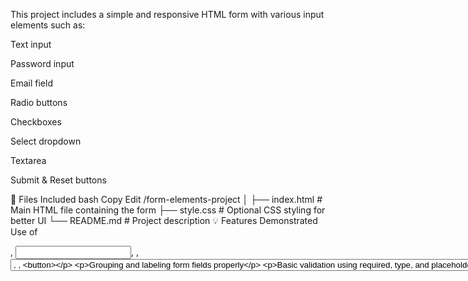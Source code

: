 This project includes a simple and responsive HTML form with various input elements such as:

Text input

Password input

Email field

Radio buttons

Checkboxes

Select dropdown

Textarea

Submit & Reset buttons

📂 Files Included
bash
Copy
Edit
/form-elements-project
│
├── index.html      # Main HTML file containing the form
├── style.css       # Optional CSS styling for better UI
└── README.md       # Project description
💡 Features Demonstrated
Use of <form>, <input>, <label>, <select>, <option>, <textarea>, <button>

Grouping and labeling form fields properly

Basic validation using required, type, and placeholder attributes

Responsive layout (optional with CSS)
